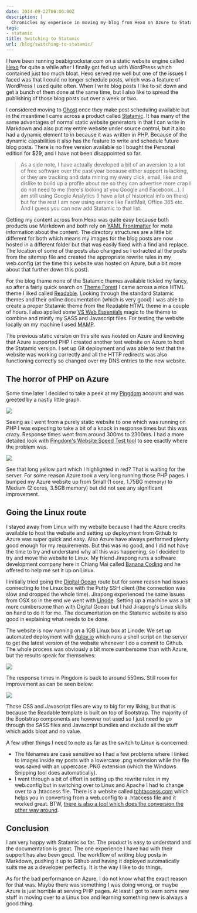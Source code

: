 ```yaml
---
date: 2014-09-22T00:00:00Z
description: |
  Chronicles my experiece in moving my blog from Hexo on Azure to Statamic running on Linux.
tags:
- statamic
title: Switching to Statamic
url: /blog/switching-to-statamic/
---
```


I have been running beabigrockstar.com on a static website engine called [Hexo](http://hexo.io/) for quite a while after I finally got fed up with WordPress which contained just too much bloat. Hexo served me well but one of the issues I faced was that I could no longer schedule posts, which was a feature of WordPress I used quite often. When I write blog posts I like to sit down and get a bunch of them done at the same time, but I also like to spread the publishing of those blog posts out over a week or two.

I considered moving to [Ghost](https://ghost.org/) once they make post scheduling available but in the meantime I came across a product called [Statamic](). It has many of the same advantages of normal static website generators in that I can write in Markdown and also put my entire website under source control, but it also had a dynamic element to in because it was written in PHP. Because of the dynamic capabilities it also has the feature to write and schedule future blog posts. There is no free version available so I bought the Personal edition for $29, and I have not been disappointed so far. 

> As a side note, I have actually developed a bit of an aversion to a lot of free software over the past year because either support is lacking, or they are tracking and data mining my every click, email, like and dislike to build up a profile about me so they can advertise more crap I do not need to me (here's looking at you Google and Facebook...). I am still using Google Analytics (I have a lot of historical info on there) but for the rest I am now using service like FastMail, Office 365 etc. And I guess you can now add Statamic to that list. 

Getting my content across from Hexo was quite easy because both products use Markdown and both rely on [YAML Frontmatter](http://statamic.com/learn/core-concepts/content-files) for meta information about the content. The directory structures are a little bit different for both which means my images for the blog posts are now hosted in a different folder but that was easily fixed with a find and replace. The location of some of the posts also changed so I extracted all the posts from the sitemap file and created the appropriate rewrite rules in my web.config (at the time this website was hosted on Azure, but a bit more about that further down this post).

For the blog theme none of the Statamic themes available tickled my fancy, so after a fairly quick search on [Theme Forest](http://themeforest.net/) I came across a nice HTML theme I liked called [Readable](http://themeforest.net/item/readable-blog-template-focused-on-readability/7499064). Looking through the standard Statamic themes and their online documentation (which is very good) I was able to create a proper Statamic theme from the Readable HTML theme in a couple of hours. I also applied some [VS Web Essentials](http://vswebessentials.com/) magic to the theme to combine and minify my SASS and Javascript files. For testing the website locally on my machine I used [MAMP](http://www.mamp.info/).

The previous static version on this site was hosted on Azure and knowing that Azure supported PHP I created another test website on Azure to host the Statamic version. I set up Git deployment and was able to test that the website was working correctly and all the HTTP redirects was also functioning correctly so changed over my DNS entries to the new website. 

## The horror of PHP on Azure
Some time later I decided to take a peek at my [Pingdom](http://www.pingdom.com) account and was greeted by a nastly little graph.

![](/assets/images/switching-to-statamic/pingdom-horror.png)

Seeing as I went from a purely static website to one which was running on PHP I was expecting to take a bit of a knock in response times but this was crazy. Response times went from around 300ms to 2300ms. I had a more detailed look with [Pingdom's Website Speed Test tool](http://tools.pingdom.com/) to see exactly where the problem was.

![](/assets/images/switching-to-statamic/pingdom-horror-2.png) 

See that long yellow part which I highlighted in red? That is waiting for the server. For some reason Azure took a very long running those PHP pages. I bumped my Azure website up from Small (1 core, 1.75BG memory) to Medium (2 cores, 3.5GB memory) but did not see any significant improvement.

## Going the Linux route
I stayed away from Linux with my website because I had the Azure credits available to host the website and setting up deployment from Github to Azure was super quick and easy. Also Azure have always performed plenty good enough for my requirements. But this was no good, and I did not have the time to try and understand why all this was happening, so I decided to try and move the website to Linux. My friend Jirapong runs a software development company here in Chiang Mai called [Banana Coding](http://www.bananacoding.com/) and he offered to help me set it up on Linux.

I initially tried going the [Digital Ocean](https://www.digitalocean.com/) route but for some reason had issues connecting to the Linux box with the Putty SSH client (the connection was slow and dropped the whole time). Jirapong experienced the same issues from OSX so in the end we went with [Linode](https://www.linode.com/). Setting up a machine was a bit more cumbersome than with Digital Ocean but I had Jirapong's Linux skills on hand to do it for me. The documentation on the Statamic website is also good in explaining what needs to be done.

The website is now running on a 1GB Linux box at Linode. We set up automated deployment with [dploy.io](http://dploy.io/) which runs a shell script on the server to get the latest version of the website whenever I do a commit to Github. The whole process was obviously a bit more cumbersome than with Azure, but the results speak for themselves:

![](/assets/images/switching-to-statamic/pingdom-happy.png)

The response times in Pingdom is back to around 550ms. Still room for improvement as can be seen below:

![](/assets/images/switching-to-statamic/pingdom-happy-2.png)

Those CSS and Javascript files are way to big for my liking, but that is because the Readable template is built on top of Bootstrap. The majority of the Bootstrap components are however not used so I just need to go through the SASS files and Javascript bundles and exclude all the stuff which adds bloat and no value.

A few other things I need to note as far as the switch to Linux is concerned:
* The filenames are case sensitive so I had a few problems where I linked to images inside my posts with a lowercase .png extension while the file was saved with an uppercase .PNG extension (which the Windows Snipping tool does automatically).
* I went through a bit of effort in setting up the rewrite rules in my web.config but in switching over to Linux and Apache I had to change over to a .htaccess file. There is a website called [tohtaccess.com](http://tohtaccess.com/) which helps you in converting from a web.config to a .htaccess file and it worked great. BTW, [there is also a tool which does the conversion the other way around](http://htaccesstowebconfig.com/).

## Conclusion
I am very happy with Statamic so far. The product is easy to understand and the documentation is great. The one experience I have had with their support has also been good. The workflow of writing blog posts in Markdown, pushing it up to Github and having it deployed automatically suits me as a developer perfectly. It is the way I like to do things. 

As for the bad performance on Azure, I do not know what the exact reason for that was. Maybe there was something I was doing wrong, or maybe Azure is just horrible at serving PHP pages. At least I got to learn some new stuff in moving over to a Linux box and learning something new is always a good thing.